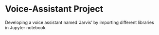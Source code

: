 # Voice-Assistant Project 

Developing a voice assistant named ‘Jarvis’ by importing different libraries in Jupyter notebook. 
